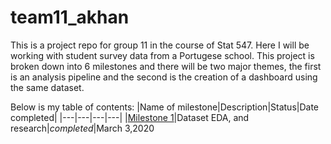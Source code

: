 # team11_akhan
This is a project repo for group 11 in the course of Stat 547. Here I will be working with student survey data from a Portugese school. This project is broken down into 6 milestones and there will be two major themes, the first is an analysis pipeline and the second is the creation of a dashboard using the same dataset.

Below is my table of contents:
|Name of milestone|Description|Status|Date completed|
|---|---|---|---|
|[Milestone 1](https://github.com/almas2019/team11_akhan/blob/ak_branch1/milestone_1/Milestone-1-Project-Desc.md)|Dataset EDA, and research|_completed_|March 3,2020
